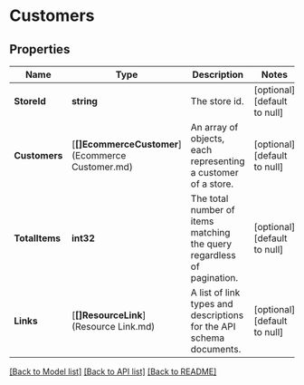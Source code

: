 # Customers

## Properties
Name | Type | Description | Notes
------------ | ------------- | ------------- | -------------
**StoreId** | **string** | The store id. | [optional] [default to null]
**Customers** | [**[]EcommerceCustomer**](Ecommerce Customer.md) | An array of objects, each representing a customer of a store. | [optional] [default to null]
**TotalItems** | **int32** | The total number of items matching the query regardless of pagination. | [optional] [default to null]
**Links** | [**[]ResourceLink**](Resource Link.md) | A list of link types and descriptions for the API schema documents. | [optional] [default to null]

[[Back to Model list]](../README.md#documentation-for-models) [[Back to API list]](../README.md#documentation-for-api-endpoints) [[Back to README]](../README.md)



